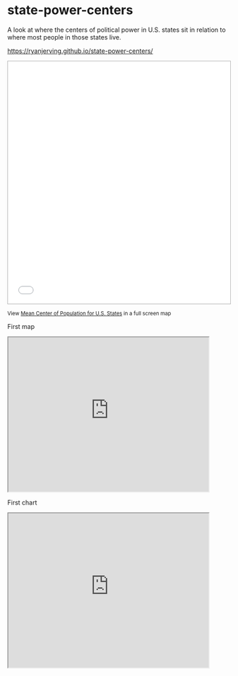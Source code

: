 # state-power-centers
A look at where the centers of political power in U.S. states sit in relation to where most people in those states live.

https://ryanjerving.github.io/state-power-centers/

<iframe src="//batchgeo.com/map/19dd2ef6abebead8ac56ee7dc6aa337f" frameborder="0" width="100%" height="550" style="border:1px solid #aaa;"></iframe></p><p><small>View <a href="https://batchgeo.com/map/19dd2ef6abebead8ac56ee7dc6aa337f">Mean Center of Population for U.S. States</a> in a full screen map</small></p>

First map

 <iframe src="https://ryanjerving.github.io/leaflet-map-State-Capitols/" width="90%" height=350></iframe>

First chart

 <iframe src="https://ryanjerving.github.io/highcharts-stateCenters-scatter-csv" width="90%" height=350></iframe>

